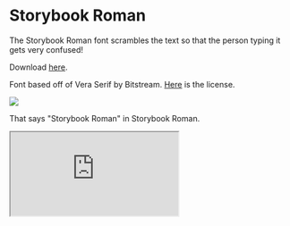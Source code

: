 # Storybook Roman

The Storybook Roman font scrambles the text so that the person typing it gets very confused!

Download [here](https://github.com/aarikpokras/StorybookRoman/releases/).

Font based off of Vera Serif by Bitstream. [Here](https://www.fontsquirrel.com/license/bitstream-vera-serif) is the license.

<img src = "https://i.ibb.co/1RbTj83/image.png" />

That says "Storybook Roman" in Storybook Roman.

<iframe src = "https://codepen.io/my-tech/embed/VwrQxKK"></iframe>
